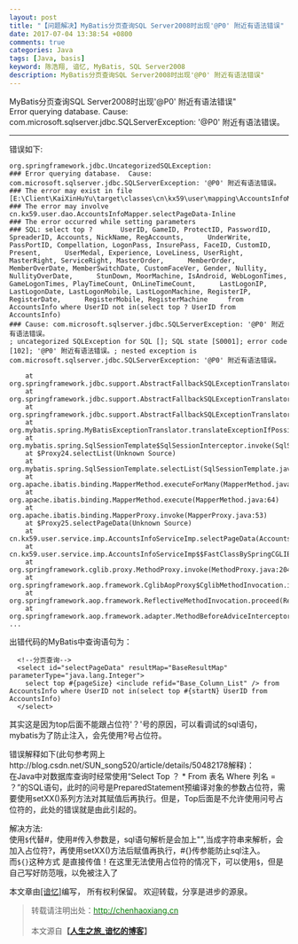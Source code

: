 ```yaml
---
layout: post
title: "【问题解决】MyBatis分页查询SQL Server2008时出现'@P0' 附近有语法错误"
date: 2017-07-04 13:38:54 +0800
comments: true
categories: Java
tags: [Java, basis]
keyword: 陈浩翔, 谙忆, MyBatis, SQL Server2008
description: MyBatis分页查询SQL Server2008时出现'@P0' 附近有语法错误"
---
```


MyBatis分页查询SQL Server2008时出现'@P0' 附近有语法错误"  
Error querying database.  Cause: com.microsoft.sqlserver.jdbc.SQLServerException: '@P0' 附近有语法错误。

<!-- more -->
----------

错误如下:
```
org.springframework.jdbc.UncategorizedSQLException: 
### Error querying database.  Cause: com.microsoft.sqlserver.jdbc.SQLServerException: '@P0' 附近有语法错误。
### The error may exist in file [E:\Client\KaiXinHuYu\target\classes\cn\kx59\user\mapping\AccountsInfoMapper.xml]
### The error may involve cn.kx59.user.dao.AccountsInfoMapper.selectPageData-Inline
### The error occurred while setting parameters
### SQL: select top ?       UserID, GameID, ProtectID, PasswordID, SpreaderID, Accounts, NickName, RegAccounts,      UnderWrite, PassPortID, Compellation, LogonPass, InsurePass, FaceID, CustomID, Present,      UserMedal, Experience, LoveLiness, UserRight, MasterRight, ServiceRight, MasterOrder,      MemberOrder, MemberOverDate, MemberSwitchDate, CustomFaceVer, Gender, Nullity, NullityOverDate,      StunDown, MoorMachine, IsAndroid, WebLogonTimes, GameLogonTimes, PlayTimeCount, OnLineTimeCount,      LastLogonIP, LastLogonDate, LastLogonMobile, LastLogonMachine, RegisterIP, RegisterDate,      RegisterMobile, RegisterMachine     from AccountsInfo where UserID not in(select top ? UserID from AccountsInfo)
### Cause: com.microsoft.sqlserver.jdbc.SQLServerException: '@P0' 附近有语法错误。
; uncategorized SQLException for SQL []; SQL state [S0001]; error code [102]; '@P0' 附近有语法错误。; nested exception is com.microsoft.sqlserver.jdbc.SQLServerException: '@P0' 附近有语法错误。

	at org.springframework.jdbc.support.AbstractFallbackSQLExceptionTranslator.translate(AbstractFallbackSQLExceptionTranslator.java:84)
	at org.springframework.jdbc.support.AbstractFallbackSQLExceptionTranslator.translate(AbstractFallbackSQLExceptionTranslator.java:81)
	at org.springframework.jdbc.support.AbstractFallbackSQLExceptionTranslator.translate(AbstractFallbackSQLExceptionTranslator.java:81)
	at org.mybatis.spring.MyBatisExceptionTranslator.translateExceptionIfPossible(MyBatisExceptionTranslator.java:73)
	at org.mybatis.spring.SqlSessionTemplate$SqlSessionInterceptor.invoke(SqlSessionTemplate.java:371)
	at $Proxy24.selectList(Unknown Source)
	at org.mybatis.spring.SqlSessionTemplate.selectList(SqlSessionTemplate.java:198)
	at org.apache.ibatis.binding.MapperMethod.executeForMany(MapperMethod.java:122)
	at org.apache.ibatis.binding.MapperMethod.execute(MapperMethod.java:64)
	at org.apache.ibatis.binding.MapperProxy.invoke(MapperProxy.java:53)
	at $Proxy25.selectPageData(Unknown Source)
	at cn.kx59.user.service.imp.AccountsInfoServiceImp.selectPageData(AccountsInfoServiceImp.java:33)
	at cn.kx59.user.service.imp.AccountsInfoServiceImp$$FastClassBySpringCGLIB$$f0736e8f.invoke(<generated>)
	at org.springframework.cglib.proxy.MethodProxy.invoke(MethodProxy.java:204)
	at org.springframework.aop.framework.CglibAopProxy$CglibMethodInvocation.invokeJoinpoint(CglibAopProxy.java:718)
	at org.springframework.aop.framework.ReflectiveMethodInvocation.proceed(ReflectiveMethodInvocation.java:157)
	at org.springframework.aop.framework.adapter.MethodBeforeAdviceInterceptor.invoke(MethodBeforeAdviceInterceptor.java:52)
...
```

出错代码的MyBatis中查询语句为：
```
  <!--分页查询-->
  <select id="selectPageData" resultMap="BaseResultMap" parameterType="java.lang.Integer">
    select top #{pageSize} <include refid="Base_Column_List" /> from AccountsInfo where UserID not in(select top #{startN} UserID from AccountsInfo)
  </select>
```

其实这是因为top后面不能跟占位符'？'号的原因，可以看调试的sql语句，mybatis为了防止注入，会先使用?号占位符。  

错误解释如下(此句参考网上http://blog.csdn.net/SUN_song520/article/details/50482178解释)：  
在Java中对数据库查询时经常使用“Select Top ？ * From 表名 Where 列名 = ？”的SQL语句，此时的问号是PreparedStatement预编译对象的参数占位符，需要使用setXX()系列方法对其赋值后再执行。但是，Top后面是不允许使用问号占位符的，此处的错误就是由此引起的。

解决方法:  
使用```$```代替#，使用#传入参数是，sql语句解析是会加上"",当成字符串来解析，会加入占位符?，再使用setXX()方法后赋值再执行，#{}传参能防止sql注入。  
而```${}```这种方式 是直接传值！在这里无法使用占位符的情况下，可以使用```$```，但是自己写好防范哦，以免被注入了  


本文章由<a href="http://chenhaoxiang.cn/">[谙忆]</a>编写， 所有权利保留。 
欢迎转载，分享是进步的源泉。
<blockquote cite='陈浩翔'>
<p background-color='#D3D3D3'>转载请注明出处：<a href='http://chenhaoxiang.cn'><font color="green">http://chenhaoxiang.cn</font></a><br><br>
本文源自<strong>【<a href='http://chenhaoxiang.cn' target='_blank'>人生之旅_谙忆的博客</a>】</strong></p>
</blockquote>
